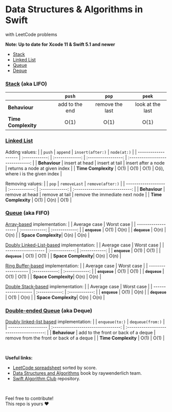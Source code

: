 # Data Structures &amp; Algorithms in Swift
with LeetCode problems

**Note: Up to date for Xcode 11 &amp; Swift 5.1 and newer**

- [Stack](#stack-aka-lifo)
- [Linked List](#linked-list)
- [Queue](#queue-aka-fifo)
- [Deque](#double-ended-queue-aka-deque)    


### [Stack](Stack/Stack/Stack.swift) (aka LIFO)
|                     |     `push`     |      `pop`      |      `peek`      |
| ------------------- | :------------: | :-------------: | :--------------: |
| **Behaviour**       | add to the end | remove the last | look at the last |
| **Time Complexity** |      O(1)      |      O(1)       |       O(1)       |


### [Linked List](LinkedList/LinkedList/LinkedList.swift)
Adding values:
|                     |     `push`     |    `append`     |  `insert(after:)`   |           `node(at:)`            |
| ------------------- | :------------: | :-------------: | :-----------------: | :------------------------------: |
| **Behaviour**       | insert at head | insert at tail  | insert after a node |  returns a node at given index   |
| **Time Complexity** |      O(1)      |      O(1)       |        O(1)         | O(i), where i is the given index |

Removing values:
|                     |     `pop`      |  `removeLast`   |        `remove(after:)`        |
| ------------------- | :------------: | :-------------: | :----------------------------: |
| **Behaviour**       | remove at head | remove at tail  | remove the immediate next node |
| **Time Complexity** |      O(1)      |      O(n)       |              O(1)              |


### [Queue](Queue/Queue/QueueProtocol.swift) (aka FIFO)
[Array-based](Queue/Queue/QueueArray.swift) implementation:
|                     | Average case   | Worst case     |
| ------------------- | :------------: | :------------: |
| **`enqueue`**       | O(1)           | O(n)           |
| **`dequeue`**       | O(n)           | O(n)           |
| **Space Complexity**| O(n)           | O(n)           |

[Doubly Linked-List-based](Queue/Queue/QueueLinkedList.swift) implementation:
|                     | Average case   | Worst case     |
| ------------------- | :------------: | :------------: |
| **`enqueue`**       | O(1)           | O(1)           |
| **`dequeue`**       | O(1)           | O(1)           |
| **Space Complexity**| O(n)           | O(n)           |

[Ring Buffer-based](Queue/Queue/QueueRingBuffer.swift) implementation:
|                     | Average case   | Worst case     |
| ------------------- | :------------: | :------------: |
| **`enqueue`**       | O(1)           | O(1)           |
| **`dequeue`**       | O(1)           | O(1)           |
| **Space Complexity**| O(n)           | O(n)           |

[Double Stack-based](Queue/Queue/QueueStack.swift) implementation:
|                     | Average case   | Worst case     |
| ------------------- | :------------: | :------------: |
| **`enqueue`**       | O(1)           | O(n)           |
| **`dequeue`**       | O(1)           | O(n)           |
| **Space Complexity**| O(n)           | O(n)           |


### [Double-ended Queue](Deque/Deque/Deque.swift) (aka Deque)
[Doubly linked-list based](Deque/Deque/Deque.swift) implementation:
|                     |  `enqueue(to:)`                     |  `dequeue(from:)`                        |
| ------------------- | :---------------------------------: | :--------------------------------------: |
| **Behaviour**       | add to the front or back of a deque | remove from the front or back of a deque |
| **Time Complexity** | O(1)                                | O(1)                                     |

<br>

**Useful links:**
- [LeetCode spreadsheet](https://docs.google.com/spreadsheets/d/1je6J87BX5C5fo5Gbok1TJncVK3-UFkiDznHUzhtHbVU/edit?usp=sharing) sorted by score.
- [Data Structures and Algorithms](https://www.raywenderlich.com/books/data-structures-algorithms-in-swift) book by raywenderlich team.
- [Swift Algorithm Club](https://github.com/raywenderlich/swift-algorithm-club) repository.

<br>

Feel free to contribute! <br>
This repo is yours ❤️
